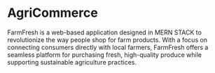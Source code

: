 # AgriCommerce
FarmFresh is a web-based application designed in MERN STACK to revolutionize the way people shop for farm products. With a focus on connecting consumers directly with local farmers, FarmFresh offers a seamless platform for purchasing fresh, high-quality produce while supporting sustainable agriculture practices.
